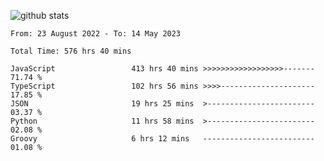 
![github stats](https://github-readme-stats.vercel.app/api?username=realmahd1&show_icons=true&theme=codeSTACKr&hide_rank=true&count_private=true)

<!--START_SECTION:waka-->

```text
From: 23 August 2022 - To: 14 May 2023

Total Time: 576 hrs 40 mins

JavaScript                 413 hrs 40 mins >>>>>>>>>>>>>>>>>>-------   71.74 %
TypeScript                 102 hrs 56 mins >>>>---------------------   17.85 %
JSON                       19 hrs 25 mins  >------------------------   03.37 %
Python                     11 hrs 58 mins  >------------------------   02.08 %
Groovy                     6 hrs 12 mins   -------------------------   01.08 %
```

<!--END_SECTION:waka-->
